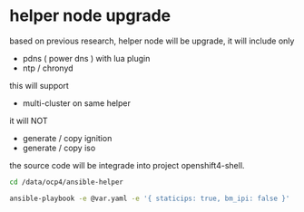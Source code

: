 # helper node upgrade

based on previous research, helper node will be upgrade, it will include only
- pdns ( power dns ) with lua plugin
- ntp / chronyd

this will support
- multi-cluster on same helper

it will NOT
- generate / copy ignition
- generate / copy iso

the source code will be integrade into project openshift4-shell.

```bash
cd /data/ocp4/ansible-helper

ansible-playbook -e @var.yaml -e '{ staticips: true, bm_ipi: false }'  helper.yaml

```
